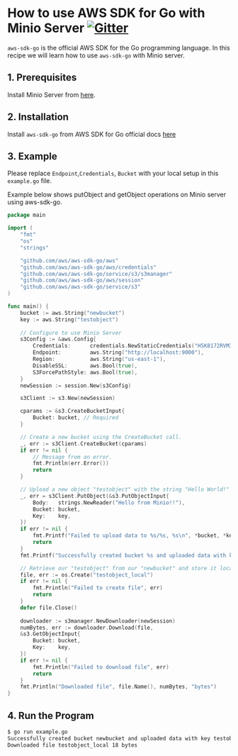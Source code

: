 # How to use AWS SDK for Go with Minio Server [![Gitter](https://badges.gitter.im/Join%20Chat.svg)](https://gitter.im/minio/minio?utm_source=badge&utm_medium=badge&utm_campaign=pr-badge&utm_content=badge)

`aws-sdk-go` is the official AWS SDK for the Go programming language. In this recipe we will learn how to use `aws-sdk-go` with Minio server.


## 1. Prerequisites

Install Minio Server from [here](http://docs.minio.io/docs/minio).
 
## 2. Installation

Install ``aws-sdk-go`` from AWS SDK for Go official docs [here](https://aws.amazon.com/sdk-for-go/)


## 3. Example

Please replace ``Endpoint``,``Credentials``, ``Bucket`` with your local setup in this ``example.go`` file.

Example below shows putObject and getObject operations on Minio server using aws-sdk-go.

```go
package main

import (
	"fmt"
	"os"
	"strings"

	"github.com/aws/aws-sdk-go/aws"
	"github.com/aws/aws-sdk-go/aws/credentials"
	"github.com/aws/aws-sdk-go/service/s3/s3manager"
	"github.com/aws/aws-sdk-go/aws/session"
	"github.com/aws/aws-sdk-go/service/s3"
)

func main() {
	bucket := aws.String("newbucket")
	key := aws.String("testobject")
	
	// Configure to use Minio Server
	s3Config := &aws.Config{
		Credentials:      credentials.NewStaticCredentials("H5K8172RVM311Q2XFEHX", "5bRnl3DGhNM+fRBMxOii11k8iT78cNSIfoqnJfwC", ""),
		Endpoint:         aws.String("http://localhost:9000"),
		Region:           aws.String("us-east-1"),
		DisableSSL:       aws.Bool(true),
		S3ForcePathStyle: aws.Bool(true),
	}
	newSession := session.New(s3Config)

	s3Client := s3.New(newSession)

	cparams := &s3.CreateBucketInput{
		Bucket: bucket, // Required
	}

	// Create a new bucket using the CreateBucket call.
	_, err := s3Client.CreateBucket(cparams)
	if err != nil {
		// Message from an error.
		fmt.Println(err.Error())
		return
	}

	// Upload a new object "testobject" with the string "Hello World!" to our "newbucket".
	_, err = s3Client.PutObject(&s3.PutObjectInput{
		Body:   strings.NewReader("Hello from Minio!!"),
		Bucket: bucket,
		Key:    key,
	})
	if err != nil {
		fmt.Printf("Failed to upload data to %s/%s, %s\n", *bucket, *key, err.Error())
		return
	}
	fmt.Printf("Successfully created bucket %s and uploaded data with key %s\n", *bucket, *key)

	// Retrieve our "testobject" from our "newbucket" and store it locally in "testobject_local".
	file, err := os.Create("testobject_local")
	if err != nil {
	    fmt.Println("Failed to create file", err)
		return
	}
	defer file.Close()
	
	downloader := s3manager.NewDownloader(newSession)
	numBytes, err := downloader.Download(file,
	&s3.GetObjectInput{
		Bucket: bucket,
		Key:    key,
	})
	if err != nil {
		fmt.Println("Failed to download file", err)
		return
	}
	fmt.Println("Downloaded file", file.Name(), numBytes, "bytes")
}
```

## 4. Run the Program

```sh
$ go run example.go
Successfully created bucket newbucket and uploaded data with key testobject
Downloaded file testobject_local 18 bytes
```
